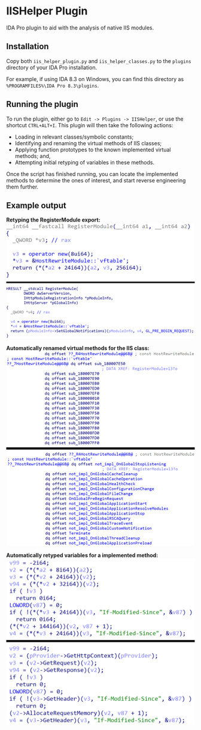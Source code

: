 # IISHelper Plugin
IDA Pro plugin to aid with the analysis of native IIS modules.

## Installation
Copy both `iis_helper_plugin.py` and `iis_helper_classes.py` to the `plugins` directory of your IDA Pro installation.

For example, if using IDA 8.3 on Windows, you can find this directory as `%PROGRAMFILES%\IDA Pro 8.3\plugins`.

## Running the plugin
To run the plugin, either go to `Edit -> Plugins -> IISHelper`, or use the shortcut `CTRL+ALT+I`. This plugin will then take the following actions:
- Loading in relevant classes/symbolic constants;
- Identifying and renaming the virtual methods of IIS classes;
- Applying function prototypes to the known implemented virtual methods; and,
- Attempting initial retyping of variables in these methods.

Once the script has finished running, you can locate the implemented methods to determine the ones of interest, and start reverse engineering them further.

## Example output
**Retyping the RegisterModule export:**
![Retyped RegisterModule export](/images/registermodule_comparison.png)

**Automatically renamed virtual methods for the IIS class:**
![Renamed virtual methods](/images/virtual_methods_comparison.png)

**Automatically retyped variables for a implemented method:**
![Retyped example function](/images/retyped_function_comparison.png)

